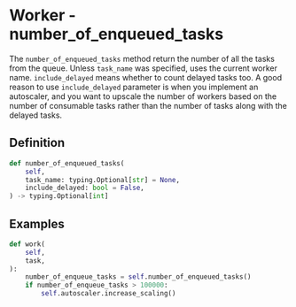 # Worker - number_of_enqueued_tasks

The `number_of_enqueued_tasks` method return the number of all the tasks from the queue. Unless `task_name` was specified, uses the current worker name. `include_delayed` means whether to count delayed tasks too. A good reason to use `include_delayed` parameter is when you implement an autoscaler, and you want to upscale the number of workers based on the number of consumable tasks rather than the number of tasks along with the delayed tasks.


## Definition

```python
def number_of_enqueued_tasks(
    self,
    task_name: typing.Optional[str] = None,
    include_delayed: bool = False,
) -> typing.Optional[int]
```


## Examples

```python
def work(
    self,
    task,
):
    number_of_enqueue_tasks = self.number_of_enqueued_tasks()
    if number_of_enqueue_tasks > 100000:
        self.autoscaler.increase_scaling()
```

